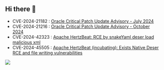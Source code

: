 ## Hi there 👋

<!--
**yulate/yulate** is a ✨ _special_ ✨ repository because its `README.md` (this file) appears on your GitHub profile.

Here are some ideas to get you started:

- 🔭 I’m currently working on ...
- 🌱 I’m currently learning ...
- 👯 I’m looking to collaborate on ...
- 🤔 I’m looking for help with ...
- 💬 Ask me about ...
- 📫 How to reach me: ...
- 😄 Pronouns: ...
- ⚡ Fun fact: ...
-->

- CVE-2024-21182 : [Oracle Critical Patch Update Advisory - July 2024](https://www.oracle.com/security-alerts/cpujul2024.html)
- CVE-2024-21216 : [Oracle Critical Patch Update Advisory - October 2024](https://www.oracle.com/security-alerts/cpuoct2024.html)
- CVE-2024-42323 : [Apache HertzBeat: RCE by snakeYaml deser load malicious xml](https://lists.apache.org/thread/dwpwm572sbwon1mknlwhkpbom2y7skbx)
- CVE-2024-45505 : [Apache HertzBeat (incubating): Exists Native Deser RCE and file writing vulnerabilities](https://lists.apache.org/thread/gvbc68krhqhht7mkkkx7k13k6k6fdhy0)


![](https://github-readme-stats.vercel.app/api?username=yulate&show_icons=true&theme=transparent)
